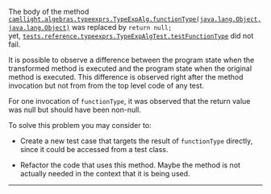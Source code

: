 
The body of the method [`camllight.algebras.typeexprs.TypeExpAlg.functionType(java.lang.Object,java.lang.Object)`](https://github.com/manuelleduc/Funcon4J/blob/9d2e32824daee71b895f0d9fa6091ed4de8e1513/language/src/main/java/camllight/algebras/typeexprs/TypeExpAlg.java#L27) 
was  replaced by  `return null;`  
yet,  [`tests.reference.typeexprs.TypeExpAlgTest.testFunctionType`](https://github.com/manuelleduc/Funcon4J/blob/9d2e32824daee71b895f0d9fa6091ed4de8e1513/language/src/test/java/tests/reference/typeexprs/TypeExpAlgTest.java) did not fail. 

It is possible to observe a difference between the program state when the transformed method is executed and the program state when the original method is executed. This difference is observed right after the method invocation but not from from the top level code of any test.


For one invocation of `functionType`, it was observed that the return value  was null but should have been non-null.

To solve this problem you may consider to:

* Create a new test case that targets the result of `functionType` directly, since it could be accessed from a test class.


* Refactor the code that uses this method. Maybe the method is not actually needed in the context that it is being used.

---